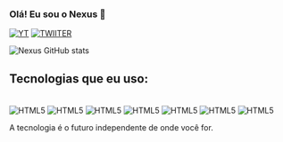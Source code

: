 ### Olá! Eu sou o Nexus 🙂

[![YT](https://img.shields.io/badge/YouTube-FF0000?style=for-the-badge&logo=youtube&logoColor=white)](https://www.youtube.com/channel/UCzJ_wD4rjeViSjQ2mXyXA_g)
[![TWIITER](https://img.shields.io/badge/Twitter-1DA1F2?style=for-the-badge&logo=twitter&logoColor=white)](https://twitter.com/ynexusjs)

![Nexus GitHub stats](https://github-readme-stats.vercel.app/api?username=yNexusJS&show_icons=true&theme=gruvbox)


## Tecnologias que eu uso:

<div style="display: inline-block"> <br/>
    <img align="center" alt="HTML5" src="https://img.shields.io/badge/Java-ED8B00?style=for-the-badge&logo=java&logoColor=white"/>
    <img align="center" alt="HTML5" src="https://img.shields.io/badge/MySQL-005C84?style=for-the-badge&logo=mysql&logoColor=white"/>
    <img align="center" alt="HTML5" src="https://img.shields.io/badge/SQLite-07405E?style=for-the-badge&logo=sqlite&logoColor=white"/>
    <img align="center" alt="HTML5" src="https://img.shields.io/badge/redis-%23DD0031.svg?&style=for-the-badge&logo=redis&logoColor=white"/>
    <img align="center" alt="HTML5" src="https://img.shields.io/badge/Spring-6DB33F?style=for-the-badge&logo=spring&logoColor=white"/>
    <img align="center" alt="HTML5" src="https://img.shields.io/badge/HTML5-E34F26?style=for-the-badge&logo=html5&logoColor=white"/>
    <img align="center" alt="HTML5" src="https://img.shields.io/badge/CSS3-1572B6?style=for-the-badge&logo=css3&logoColor=white"/>
</div><br/>

A tecnologia é o futuro independente de onde você for.
